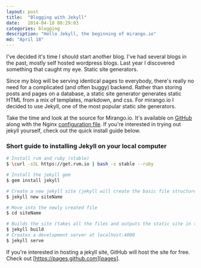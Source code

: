 ```yaml
---
layout: post
title:  "Blogging with Jekyll"
date:   2014-04-18 08:29:03
categories: blogging
description: "Hello Jekyll, the beginning of mirango.io"
md: "April 18"
---
```


I've decided it's time I should start another blog.  I've had several blogs in the past, mostly self hosted wordpress blogs.  Last year I discovered something that caught my eye.  Static site generators.  

Since my blog will be serving identical pages to everybody, there's really no need for a complicated (and often buggy) backend.  Rather than storing posts and pages on a database, a static site generator generates static HTML from a mix of templates, markdown, and css.  For mirango.io I decided to use Jekyll, one of the most popular static site generators.

Take the time and look at the source for Mirango.io.  It's available on [GitHub][mirango] along with the Nginx [configuration file][nginx].  If you're interested in trying out jekyll yourself, check out the quick install guide below.


<h3>Short guide to installing Jekyll on your local computer</h3>

```bash
# Install rvm and ruby (stable)
$ \curl -sSL https://get.rvm.io | bash -s stable --ruby

# Install the jekyll gem
$ gem install jekyll

# Create a new jekyll site (jekyll will create the basic file structure and configuration files)
$ jekyll new siteName

# Move into the newly created file
$ cd siteName

# Builds the site (takes all the files and outputs the static site in the _site folder)
$ jekyll build
# Creates a development server at localhost:4000
$ jekyll serve
```

If you're interested in hosting a jekyll site, GitHub will host the site for free.  Check out [https://pages.github.com][pages].

[mirango]: https://www.github.com/sdwalsh/mirango
[nginx]: https://www.github.com/sdwalsh/mirango_nginx
[pages]: https://pages.github.com
